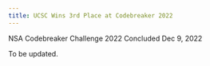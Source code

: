 ```yaml
---
title: UCSC Wins 3rd Place at Codebreaker 2022
---
```


NSA Codebreaker Challenge 2022
Concluded Dec 9, 2022

To be updated.